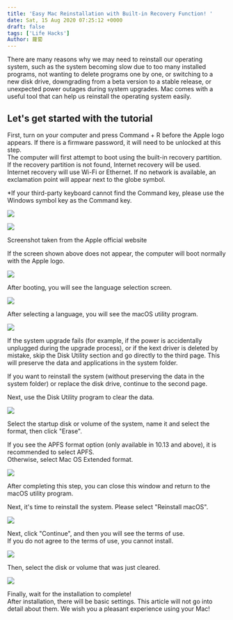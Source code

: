 ```yaml
---
title: 'Easy Mac Reinstallation with Built-in Recovery Function! '
date: Sat, 15 Aug 2020 07:25:12 +0000
draft: false
tags: ['Life Hacks']
Author: 蘿蔔
---
```


There are many reasons why we may need to reinstall our operating system, such as the system becoming slow due to too many installed programs, not wanting to delete programs one by one, or switching to a new disk drive, downgrading from a beta version to a stable release, or unexpected power outages during system upgrades. Mac comes with a useful tool that can help us reinstall the operating system easily.

Let's get started with the tutorial
-----

First, turn on your computer and press Command + R before the Apple logo appears. If there is a firmware password, it will need to be unlocked at this step.  
The computer will first attempt to boot using the built-in recovery partition. If the recovery partition is not found, Internet recovery will be used.  
Internet recovery will use Wi-Fi or Ethernet. If no network is available, an exclamation point will appear next to the globe symbol.  
  
\*If your third-party keyboard cannot find the Command key, please use the Windows symbol key as the Command key.

![](https://static-a1.steveyi.net/media/blog/2020081506495963.png)

![](https://static-a1.steveyi.net/media/blog/2020081507285383.png)

Screenshot taken from the Apple official website

If the screen shown above does not appear, the computer will boot normally with the Apple logo.

![](https://static-a1.steveyi.net/media/blog/2020081506552390.png)

After booting, you will see the language selection screen.

![](https://static-a1.steveyi.net/media/blog/2020081507022867.png)

After selecting a language, you will see the macOS utility program.

![](https://static-a1.steveyi.net/media/blog/2020081507032293.png)

If the system upgrade fails (for example, if the power is accidentally unplugged during the upgrade process), or if the kext driver is deleted by mistake, skip the Disk Utility section and go directly to the third page. This will preserve the data and applications in the system folder.

If you want to reinstall the system (without preserving the data in the system folder) or replace the disk drive, continue to the second page.

Next, use the Disk Utility program to clear the data.

![](https://static-a1.steveyi.net/media/blog/2020081507032293.png)

Select the startup disk or volume of the system, name it and select the format, then click "Erase".  
  
If you see the APFS format option (only available in 10.13 and above), it is recommended to select APFS.  
Otherwise, select Mac OS Extended format.

![](https://static-a1.steveyi.net/media/blog/2020081507114362.png)

After completing this step, you can close this window and return to the macOS utility program.

Next, it's time to reinstall the system. Please select "Reinstall macOS".

![](https://static-a1.steveyi.net/media/blog/2020081507180798.png)

Next, click "Continue", and then you will see the terms of use.  
If you do not agree to the terms of use, you cannot install.

![](https://static-a1.steveyi.net/media/blog/2020081507201737.png)

Then, select the disk or volume that was just cleared.

![](https://static-a1.steveyi.net/media/blog/2020081507212961.png)

Finally, wait for the installation to complete!  
After installation, there will be basic settings. This article will not go into detail about them. We wish you a pleasant experience using your Mac!